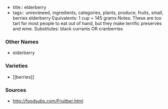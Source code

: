 - title:: elderberry
- tags:: unreviewed, ingredients, categories, plants, produce, fruits, small, berries
elderberry Equivalents: 1 cup = 145 grams Notes: These are too tart for most people to eat out of hand, but they make terrific preserves and wine. Substitutes: black currants OR cranberries

### Other Names

* elderberry

### Varieties

* [[berries]]

### Sources
* http://foodsubs.com/Fruitber.html

